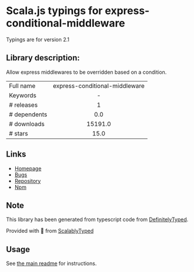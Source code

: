 
# Scala.js typings for express-conditional-middleware

Typings are for version 2.1

## Library description:
Allow express middlewares to be overridden based on a condition.

|                    |                 |
| ------------------ | :-------------: |
| Full name          | express-conditional-middleware |
| Keywords           | - |
| # releases         | 1 |
| # dependents       | 0.0 |
| # downloads        | 15191.0 |
| # stars            | 15.0 |

## Links
- [Homepage](https://github.com/elliotttf/express-conditional-middleware#readme)
- [Bugs](https://github.com/elliotttf/express-conditional-middleware/issues)
- [Repository](https://github.com/elliotttf/express-conditional-middleware)
- [Npm](https://www.npmjs.com/package/express-conditional-middleware)
    


## Note
This library has been generated from typescript code from [DefinitelyTyped](https://definitelytyped.org).

Provided with :purple_heart: from [ScalablyTyped](https://github.com/oyvindberg/ScalablyTyped)

## Usage
See [the main readme](../../readme.md) for instructions.


